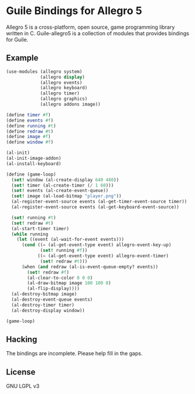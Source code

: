 Guile Bindings for Allegro 5
============================

Allegro 5 is a cross-platform, open source, game programming library
written in C. Guile-allegro5 is a collection of modules that provides
bindings for Guile.

Example
-------
```scheme
(use-modules (allegro system)
             (allegro display)
             (allegro events)
             (allegro keyboard)
             (allegro timer)
             (allegro graphics)
             (allegro addons image))

(define timer #f)
(define events #f)
(define running #t)
(define redraw #t)
(define image #f)
(define window #f)

(al-init)
(al-init-image-addon)
(al-install-keyboard)

(define (game-loop)
  (set! window (al-create-display 640 480))
  (set! timer (al-create-timer (/ 1 60)))
  (set! events (al-create-event-queue))
  (set! image (al-load-bitmap "player.png"))
  (al-register-event-source events (al-get-timer-event-source timer))
  (al-register-event-source events (al-get-keyboard-event-source))

  (set! running #t)
  (set! redraw #t)
  (al-start-timer timer)
  (while running
    (let ((event (al-wait-for-event events)))
      (cond ((= (al-get-event-type event) allegro-event-key-up)
             (set! running #f))
            ((= (al-get-event-type event) allegro-event-timer)
             (set! redraw #t)))
      (when (and redraw (al-is-event-queue-empty? events))
        (set! redraw #f)
        (al-clear-to-color 0 0 0)
        (al-draw-bitmap image 100 100 0)
        (al-flip-display))))
  (al-destroy-bitmap image)
  (al-destroy-event-queue events)
  (al-destroy-timer timer)
  (al-destroy-display window))

(game-loop)
```

Hacking
-------
The bindings are incomplete. Please help fill in the gaps.

License
-------
GNU LGPL v3

